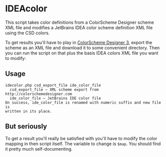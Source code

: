 IDEAcolor
=========

This script takes color definitions from a ColorScheme Designer scheme XML file and modifies
a JetBrains IDEA color scheme definition XML file using the CSD colors.

To get results you'll have to play in [ColorScheme Designer 3](http://colorschemedesigner.com/),
export the scheme as an XML file and download it to some convenient directory. Then you can run
the script on that plus the basis IDEA colors XML file you want to modify:

Usage
-----

	idecolor.php csd_export_file ide_color_file
	  csd_export_file — XML scheme export from http://colorschemedesigner.com
	  ide_color_file — JetBrains IDE color file
	On success, ide_color_file is renamed with numeric suffix and new file is
	written in its place.

But seriously
-----

To get a result you'll really be satisfied with you'll have to modify the color mapping in then
script itself. The variable to change is `$map`. You should find it pretty much self-documenting.